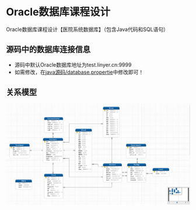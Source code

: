 # Oracle数据库课程设计
Oracle数据库课程设计【医院系统数据库】（包含Java代码和SQL语句）
## 源码中的数据库连接信息
- 源码中默认Oracle数据库地址为test.linyer.cn:9999
- 如需修改，在[java源码/database.propertie](https://github.com/GtLinyer/OracleDatbaseCourseDisign/blob/master/java%E6%BA%90%E7%A0%81/database.properties)中修改即可！

## 关系模型
![关系模型](https://github.com/GtLinyer/OracleDatbaseCourseDisign/raw/master/%E5%85%B3%E7%B3%BB%E6%A8%A1%E5%9E%8B.png)
